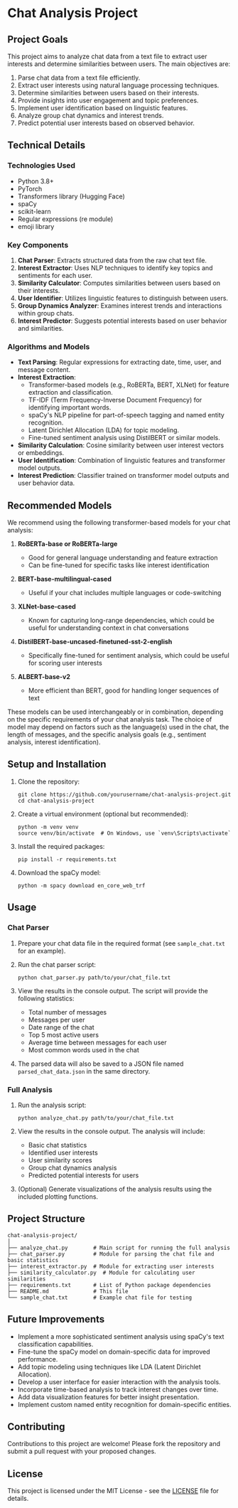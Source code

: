 # Chat Analysis Project

## Project Goals

This project aims to analyze chat data from a text file to extract user interests and determine similarities between users. The main objectives are:

1. Parse chat data from a text file efficiently.
2. Extract user interests using natural language processing techniques.
3. Determine similarities between users based on their interests.
4. Provide insights into user engagement and topic preferences.
5. Implement user identification based on linguistic features.
6. Analyze group chat dynamics and interest trends.
7. Predict potential user interests based on observed behavior.

## Technical Details

### Technologies Used

- Python 3.8+
- PyTorch
- Transformers library (Hugging Face)
- spaCy
- scikit-learn
- Regular expressions (re module)
- emoji library

### Key Components

1. **Chat Parser**: Extracts structured data from the raw chat text file.
2. **Interest Extractor**: Uses NLP techniques to identify key topics and sentiments for each user.
3. **Similarity Calculator**: Computes similarities between users based on their interests.
4. **User Identifier**: Utilizes linguistic features to distinguish between users.
5. **Group Dynamics Analyzer**: Examines interest trends and interactions within group chats.
6. **Interest Predictor**: Suggests potential interests based on user behavior and similarities.

### Algorithms and Models

- **Text Parsing**: Regular expressions for extracting date, time, user, and message content.
- **Interest Extraction**:
  - Transformer-based models (e.g., RoBERTa, BERT, XLNet) for feature extraction and classification.
  - TF-IDF (Term Frequency-Inverse Document Frequency) for identifying important words.
  - spaCy's NLP pipeline for part-of-speech tagging and named entity recognition.
  - Latent Dirichlet Allocation (LDA) for topic modeling.
  - Fine-tuned sentiment analysis using DistilBERT or similar models.
- **Similarity Calculation**: Cosine similarity between user interest vectors or embeddings.
- **User Identification**: Combination of linguistic features and transformer model outputs.
- **Interest Prediction**: Classifier trained on transformer model outputs and user behavior data.

## Recommended Models

We recommend using the following transformer-based models for your chat analysis:

1. **RoBERTa-base or RoBERTa-large**
   - Good for general language understanding and feature extraction
   - Can be fine-tuned for specific tasks like interest identification

2. **BERT-base-multilingual-cased**
   - Useful if your chat includes multiple languages or code-switching

3. **XLNet-base-cased**
   - Known for capturing long-range dependencies, which could be useful for understanding context in chat conversations

4. **DistilBERT-base-uncased-finetuned-sst-2-english**
   - Specifically fine-tuned for sentiment analysis, which could be useful for scoring user interests

5. **ALBERT-base-v2**
   - More efficient than BERT, good for handling longer sequences of text

These models can be used interchangeably or in combination, depending on the specific requirements of your chat analysis task. The choice of model may depend on factors such as the language(s) used in the chat, the length of messages, and the specific analysis goals (e.g., sentiment analysis, interest identification).

## Setup and Installation

1. Clone the repository:
   ```
   git clone https://github.com/yourusername/chat-analysis-project.git
   cd chat-analysis-project
   ```

2. Create a virtual environment (optional but recommended):
   ```
   python -m venv venv
   source venv/bin/activate  # On Windows, use `venv\Scripts\activate`
   ```

3. Install the required packages:
   ```
   pip install -r requirements.txt
   ```

4. Download the spaCy model:
   ```
   python -m spacy download en_core_web_trf
   ```

## Usage

### Chat Parser

1. Prepare your chat data file in the required format (see `sample_chat.txt` for an example).

2. Run the chat parser script:
   ```
   python chat_parser.py path/to/your/chat_file.txt
   ```

3. View the results in the console output. The script will provide the following statistics:
   - Total number of messages
   - Messages per user
   - Date range of the chat
   - Top 5 most active users
   - Average time between messages for each user
   - Most common words used in the chat

4. The parsed data will also be saved to a JSON file named `parsed_chat_data.json` in the same directory.

### Full Analysis

1. Run the analysis script:
   ```
   python analyze_chat.py path/to/your/chat_file.txt
   ```

2. View the results in the console output. The analysis will include:
   - Basic chat statistics
   - Identified user interests
   - User similarity scores
   - Group chat dynamics analysis
   - Predicted potential interests for users

3. (Optional) Generate visualizations of the analysis results using the included plotting functions.

## Project Structure

```
chat-analysis-project/
│
├── analyze_chat.py        # Main script for running the full analysis
├── chat_parser.py         # Module for parsing the chat file and basic statistics
├── interest_extractor.py  # Module for extracting user interests
├── similarity_calculator.py  # Module for calculating user similarities
├── requirements.txt       # List of Python package dependencies
├── README.md              # This file
└── sample_chat.txt        # Example chat file for testing
```

## Future Improvements

- Implement a more sophisticated sentiment analysis using spaCy's text classification capabilities.
- Fine-tune the spaCy model on domain-specific data for improved performance.
- Add topic modeling using techniques like LDA (Latent Dirichlet Allocation).
- Develop a user interface for easier interaction with the analysis tools.
- Incorporate time-based analysis to track interest changes over time.
- Add data visualization features for better insight presentation.
- Implement custom named entity recognition for domain-specific entities.

## Contributing

Contributions to this project are welcome! Please fork the repository and submit a pull request with your proposed changes.

## License

This project is licensed under the MIT License - see the [LICENSE](LICENSE) file for details.
